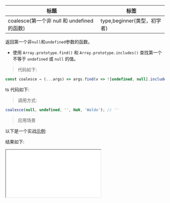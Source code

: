| 标题                                        | 标签                        |
| ------------------------------------------- | --------------------------- |
| coalesce(第一个非 null 和 undefined 的函数) | type,beginner(类型，初学者) |

返回第一个非`null`和`undefined`参数的函数。

- 使用 `Array.prototype.find()` 和 `Array.prototype.includes()` 查找第一个不等于 `undefined` 或 `null` 的值。

> 代码如下:

```js
const coalesce = (...args) => args.find(v => ![undefined, null].includes(v));
```

ts 代码如下:

<div class="code-editor" data-url="codes/javascript/ts/coalesce.ts" data-language="typescript"></div>

> 调用方式:

```js
coalesce(null, undefined, '', NaN, 'Waldo'); // ''
```

> 应用场景

以下是一个实战<a href="codes/javascript/html/coalesce.html" target="_blank" rel="noopener noreferrer">示例</a>:

<div class="code-editor" data-url="codes/javascript/html/coalesce.html" data-language="html"></div>

结果如下:

<iframe src="codes/javascript/html/coalesce.html"></iframe>

